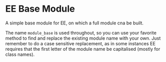 # EE Base Module

A simple base module for EE, on which a full module cna be built.

The name `module_base` is used throughout, so you can use your favorite
method to find and replace the existing module name with your own. Just
remember to do a case sensitive replacement, as in some instances EE
requires that the first letter of the module name be capitalised 
(mostly for class names).
